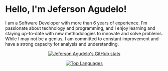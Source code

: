 # Hello, I'm Jeferson Agudelo!

I am a Software Developer with more than 6 years of experience. I'm passionate about technology and programming, and I enjoy learning and staying up-to-date with new methodologies to innovate and solve problems. While I may not be a genius, I am committed to constant improvement and have a strong capacity for analysis and understanding.

<p align="center">
  <a href="https://github.com/jeferagudeloc">
    <img src="https://github-readme-stats.vercel.app/api?username=jeferagudeloc" alt="Jeferson Agudelo's GitHub stats">
  </a>
</p>

<p align="center">
  <a href="https://github.com/jeferagudeloc">
    <img src="https://github-readme-stats.vercel.app/api/top-langs/?username=jeferagudeloc&layout=compact" alt="Top Languages">
  </a>
</p>
